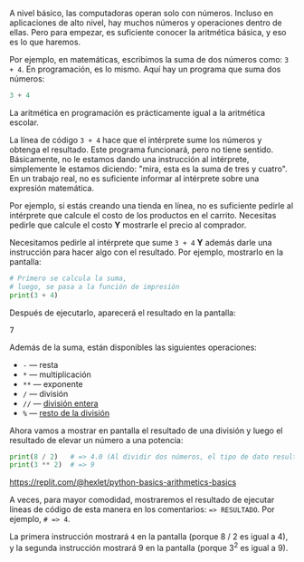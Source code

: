 A nivel básico, las computadoras operan solo con números. Incluso en aplicaciones de alto nivel, hay muchos números y operaciones dentro de ellas. Pero para empezar, es suficiente conocer la aritmética básica, y eso es lo que haremos.

Por ejemplo, en matemáticas, escribimos la suma de dos números como: `3 + 4`. En programación, es lo mismo. Aquí hay un programa que suma dos números:

```python
3 + 4
```

La aritmética en programación es prácticamente igual a la aritmética escolar.

La línea de código `3 + 4` hace que el intérprete sume los números y obtenga el resultado. Este programa funcionará, pero no tiene sentido. Básicamente, no le estamos dando una instrucción al intérprete, simplemente le estamos diciendo: "mira, esta es la suma de tres y cuatro". En un trabajo real, no es suficiente informar al intérprete sobre una expresión matemática.

Por ejemplo, si estás creando una tienda en línea, no es suficiente pedirle al intérprete que calcule el costo de los productos en el carrito. Necesitas pedirle que calcule el costo **Y** mostrarle el precio al comprador.

Necesitamos pedirle al intérprete que sume `3 + 4` **Y** además darle una instrucción para hacer algo con el resultado. Por ejemplo, mostrarlo en la pantalla:

```python
# Primero se calcula la suma,
# luego, se pasa a la función de impresión
print(3 + 4)
```

Después de ejecutarlo, aparecerá el resultado en la pantalla:

<pre class='hexlet-basics-output'>
7
</pre>

Además de la suma, están disponibles las siguientes operaciones:

* `-` — resta
* `*` — multiplicación
* `**` — exponente
* `/` — división
* `//` — [división entera](https://es.wikipedia.org/wiki/División_euclídea)
* `%` — [resto de la división](https://es.wikipedia.org/wiki/División_euclídea)

Ahora vamos a mostrar en pantalla el resultado de una división y luego el resultado de elevar un número a una potencia:

```python
print(8 / 2)   # => 4.0 (Al dividir dos números, el tipo de dato resultante es float)
print(3 ** 2)  # => 9
```

https://replit.com/@hexlet/python-basics-arithmetics-basics

A veces, para mayor comodidad, mostraremos el resultado de ejecutar líneas de código de esta manera en los comentarios: `=> RESULTADO`. Por ejemplo, `# => 4`.

La primera instrucción mostrará `4` en la pantalla (porque 8 / 2 es igual a 4), y la segunda instrucción mostrará 9 en la pantalla (porque 3<sup>2</sup> es igual a 9).
